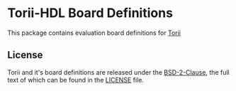 # Torii-HDL Board Definitions

This package contains evaluation board definitions for [Torii](https://github.com/shrine-maiden-heavy-industries/torii-hdl)

## License


Torii and it's board definitions are released under the [BSD-2-Clause](https://spdx.org/licenses/BSD-2-Clause.html), the full text of which can be found in the [LICENSE](LICENSE) file.
